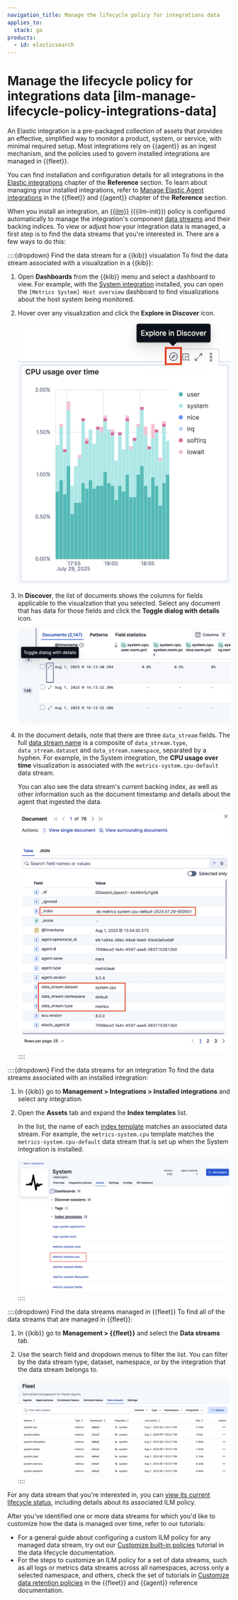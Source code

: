 ```yaml
---
navigation_title: Manage the lifecycle policy for integrations data
applies_to:
  stack: ga
products:
  - id: elasticsearch
---
```


# Manage the lifecycle policy for integrations data [ilm-manage-lifecycle-policy-integrations-data]

An Elastic integration is a pre-packaged collection of assets that provides an effective, simplified way to monitor a product, system, or service, with minimal required setup. Most integrations rely on {{agent}} as an ingest mechanism, and the policies used to govern installed integrations are managed in {{fleet}}.

You can find installation and configuration details for all integrations in the [Elastic integrations](https://docs.elastic.co/en/integrations) chapter of the **Reference** section. To learn about managing your installed integrations, refer to [Manage Elastic Agent integrations](/reference/fleet/manage-integrations.md) in the {{fleet}} and {{agent}} chapter of the **Reference** section.

When you install an integration, an [{{ilm}}](/manage-data/lifecycle/index-lifecycle-management.md) ({{ilm-init}}) policy is configured automatically to manage the integration's component [data streams](/manage-data/data-store/data-streams.md) and their backing indices. To view or adjust how your integration data is managed, a first step is to find the data streams that you're interested in. There are a few ways to do this:

::::{dropdown} Find the data stream for a {{kib}} visualation
To find the data stream associated with a visualization in a {{kib}}:

1. Open **Dashboards** from the {{kib}} menu and select a dashboard to view. For example, with the [System integration](integration-docs://reference/system.md) installed, you can open the `[Metrics System] Host overview` dashboard to find visualizations about the host system being monitored.

1. Hover over any visualization and click the **Explore in Discover** icon.

    ![Explore in discover](/manage-data/images/ilm-explore-in-discover.png "")

1. In **Discover**, the list of documents shows the columns for fields applicable to the visualzation that you selected. Select any document that has data for those fields and click the **Toggle dialog with details** icon.

    ![Discover documents list](/manage-data/images/ilm-toggle-document-details.png "")

1. In the document details, note that there are three `data_stream` fields. The full [data stream name](/reference/fleet/data-streams.md#data-streams-naming-scheme) is a composite of `data_stream.type`, `data_stream.dataset` and `data_stream.namespace`, separated by a hyphen. For example, in the System integration, the **CPU usage over time** visualization is associated with the `metrics-system.cpu-default` data stream.

    You can also see the data stream's current backing index, as well as other information such as the document timestamp and details about the agent that ingested the data.

    ![Document details](/manage-data/images/ilm-document-data-stream.png "")
::::

::::{dropdown} Find the data streams for an integration
To find the data streams associated with an installed integration:

1. In {{kib}} go to **Management > Integrations > Installed integrations** and select any integration.

1. Open the **Assets** tab and expand the **Index templates** list.

   In the list, the name of each [index template](/manage-data/data-store/templates.md) matches an associated data stream. For example, the `metrics-system.cpu` template matches the `metrics-system.cpu-default` data stream that is set up when the System integration is installed.

    ![Integration assets](/manage-data/images/ilm-integration-assets.png "")
::::

::::{dropdown} Find the data streams managed in {{fleet}}
To find all of the data streams that are managed in {{fleet}}:

1. In {{kib}} go to **Management > {{fleet}}** and select the **Data streams** tab.

1. Use the search field and dropdown menus to filter the list. You can filter by the data stream type, dataset, namespace, or by the integration that the data stream belongs to.

    ![Integration assets](/manage-data/images/ilm-fleet-data-streams.png "")
::::

For any data stream that you're interested in, you can [view its current lifecycle status](/manage-data/lifecycle/index-lifecycle-management/policy-view-status.md), including details about its associated ILM policy. 

After you've identified one or more data streams for which you'd like to customize how the data is managed over time, refer to our tutorials:

* For a general guide about configuring a custom ILM policy for any managed data stream, try out our [Customize built-in policies](/manage-data/lifecycle/index-lifecycle-management/tutorial-customize-built-in-policies.md) tutorial in the data lifecycle documentation.
* For the steps to customize an ILM policy for a set of data streams, such as all logs or metrics data streams across all namespaces, across only a selected namespace, and others, check the set of tutorials in [Customize data retention policies](/reference/fleet/data-streams-ilm-tutorial.md) in the {{fleet}} and {{agent}} reference documentation.
